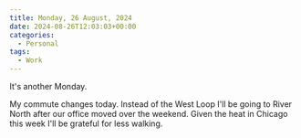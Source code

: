 ```yaml
---
title: Monday, 26 August, 2024
date: 2024-08-26T12:03:03+00:00
categories:
  - Personal
tags:
  - Work
---
```


It's another Monday.

My commute changes today. Instead of the West Loop I'll be going to River North after our office moved over the weekend. Given the heat in Chicago this week I'll be grateful for less walking.